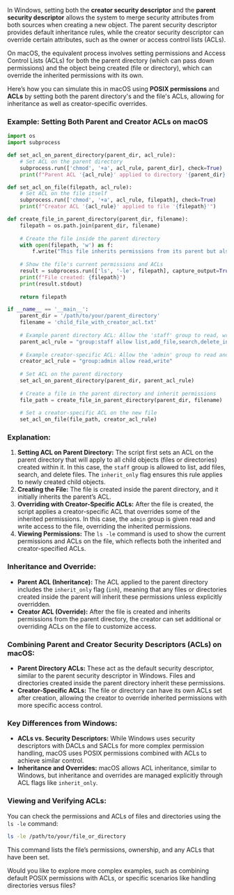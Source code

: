In Windows, setting both the **creator security descriptor** and the **parent security descriptor** allows the system to merge security attributes from both sources when creating a new object. The parent security descriptor provides default inheritance rules, while the creator security descriptor can override certain attributes, such as the owner or access control lists (ACLs).

On macOS, the equivalent process involves setting permissions and Access Control Lists (ACLs) for both the parent directory (which can pass down permissions) and the object being created (file or directory), which can override the inherited permissions with its own.

Here’s how you can simulate this in macOS using **POSIX permissions** and **ACLs** by setting both the parent directory's and the file's ACLs, allowing for inheritance as well as creator-specific overrides.

### Example: Setting Both Parent and Creator ACLs on macOS

```python
import os
import subprocess

def set_acl_on_parent_directory(parent_dir, acl_rule):
    # Set ACL on the parent directory
    subprocess.run(['chmod', '+a', acl_rule, parent_dir], check=True)
    print(f"Parent ACL '{acl_rule}' applied to directory '{parent_dir}'")

def set_acl_on_file(filepath, acl_rule):
    # Set ACL on the file itself
    subprocess.run(['chmod', '+a', acl_rule, filepath], check=True)
    print(f"Creator ACL '{acl_rule}' applied to file '{filepath}'")

def create_file_in_parent_directory(parent_dir, filename):
    filepath = os.path.join(parent_dir, filename)
    
    # Create the file inside the parent directory
    with open(filepath, 'w') as f:
        f.write("This file inherits permissions from its parent but also has creator-specific ACLs.\n")
    
    # Show the file's current permissions and ACLs
    result = subprocess.run(['ls', '-le', filepath], capture_output=True, text=True)
    print(f"File created: {filepath}")
    print(result.stdout)
    
    return filepath

if __name__ == '__main__':
    parent_dir = '/path/to/your/parent_directory'
    filename = 'child_file_with_creator_acl.txt'
    
    # Example parent directory ACL: Allow the 'staff' group to read, write, and execute
    parent_acl_rule = "group:staff allow list,add_file,search,delete_inh"
    
    # Example creator-specific ACL: Allow the 'admin' group to read and write only
    creator_acl_rule = "group:admin allow read,write"
    
    # Set ACL on the parent directory
    set_acl_on_parent_directory(parent_dir, parent_acl_rule)
    
    # Create a file in the parent directory and inherit permissions
    file_path = create_file_in_parent_directory(parent_dir, filename)
    
    # Set a creator-specific ACL on the new file
    set_acl_on_file(file_path, creator_acl_rule)
```

### Explanation:
1. **Setting ACL on Parent Directory:** The script first sets an ACL on the parent directory that will apply to all child objects (files or directories) created within it. In this case, the `staff` group is allowed to list, add files, search, and delete files. The `inherit_only` flag ensures this rule applies to newly created child objects.
2. **Creating the File:** The file is created inside the parent directory, and it initially inherits the parent’s ACL.
3. **Overriding with Creator-Specific ACLs:** After the file is created, the script applies a creator-specific ACL that overrides some of the inherited permissions. In this case, the `admin` group is given read and write access to the file, overriding the inherited permissions.
4. **Viewing Permissions:** The `ls -le` command is used to show the current permissions and ACLs on the file, which reflects both the inherited and creator-specified ACLs.

### Inheritance and Override:
- **Parent ACL (Inheritance):** The ACL applied to the parent directory includes the `inherit_only` flag (`inh`), meaning that any files or directories created inside the parent will inherit these permissions unless explicitly overridden.
- **Creator ACL (Override):** After the file is created and inherits permissions from the parent directory, the creator can set additional or overriding ACLs on the file to customize access.

### Combining Parent and Creator Security Descriptors (ACLs) on macOS:
- **Parent Directory ACLs:** These act as the default security descriptor, similar to the parent security descriptor in Windows. Files and directories created inside the parent directory inherit these permissions.
- **Creator-Specific ACLs:** The file or directory can have its own ACLs set after creation, allowing the creator to override inherited permissions with more specific access control.

### Key Differences from Windows:
- **ACLs vs. Security Descriptors:** While Windows uses security descriptors with DACLs and SACLs for more complex permission handling, macOS uses POSIX permissions combined with ACLs to achieve similar control.
- **Inheritance and Overrides:** macOS allows ACL inheritance, similar to Windows, but inheritance and overrides are managed explicitly through ACL flags like `inherit_only`.

### Viewing and Verifying ACLs:
You can check the permissions and ACLs of files and directories using the `ls -le` command:

```bash
ls -le /path/to/your/file_or_directory
```

This command lists the file’s permissions, ownership, and any ACLs that have been set.

Would you like to explore more complex examples, such as combining default POSIX permissions with ACLs, or specific scenarios like handling directories versus files?